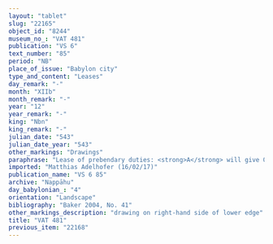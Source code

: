 ```yaml
---
layout: "tablet"
slug: "22165"
object_id: "8244"
museum_no_: "VAT 481"
publication: "VS 6"
text_number: "85"
period: "NB"
place_of_issue: "Babylon city"
type_and_content: "Leases"
day_remark: "-"
month: "XIIb"
month_remark: "-"
year: "12"
year_remark: "-"
king: "Nbn"
king_remark: "-"
julian_date: "543"
julian_date_year: "543"
other_markings: "Drawings"
paraphrase: "Lease of prebendary duties: <strong>A</strong> will give 0.2.2 kor of barley to <strong>B</strong> from the prebendary payment (<em>ma&scaron;&scaron;artu</em>). Every day <strong>B</strong> will give one <em>&scaron;appu</em>-bowl of barley beer to <strong>A</strong>. 1 witness and the scribe (Nab&ucirc;-aplu-iddin/Nab&ucirc;-mukīn-zēri//Rab-ban&ecirc;).<br /> &nbsp;<br /> <strong>A</strong> = Iddin-Nab&ucirc;/Nab&ucirc;-bān-zēri//Nappāhu;<strong> B</strong> = Ina-qāt-Bēl-lumhur, slave of Iqī&scaron;āya<br /> &nbsp;"
imported: "Matthias Adelhofer (16/02/17)"
publication_name: "VS 6 85"
archive: "Nappāhu"
day_babylonian_: "4"
orientation: "Landscape"
bibliography: "Baker 2004, No. 41"
other_markings_description: "drawing on right-hand side of lower edge"
title: "VAT 481"
previous_item: "22168"
---
```

